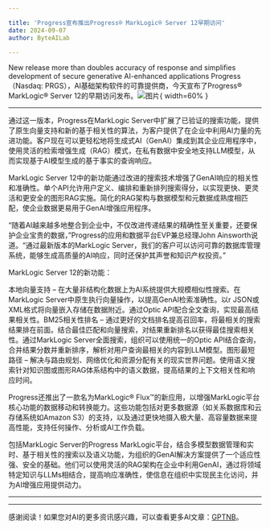 ```yaml
---

title: 'Progress宣布推出Progress® MarkLogic® Server 12早期访问'
date: 2024-09-07
author: ByteAILab

---
```


New release more than doubles accuracy of response and simplifies development of secure generative AI-enhanced applications
Progress（Nasdaq: PRGS），AI基础架构软件的可靠提供商，今天宣布了Progress® MarkLogic® Server 12的早期访问发布。![图片](https://ai-techpark.com/wp-content/uploads/2024/09/Pro-960x540.jpg){ width=60% }

---
通过这一版本，Progress在MarkLogic Server中扩展了已验证的搜索功能，提供了原生向量支持和新的基于相关性的算法，为客户提供了在企业中利用AI力量的先进功能。客户现在可以更轻松地将生成式AI（GenAI）集成到其企业应用程序中，使用灵活的检索增强生成（RAG）模式，在私有数据中安全地支持LLM模型，从而实现基于AI模型生成的基于事实的查询响应。

MarkLogic Server 12中的新功能通过改进的搜索技术增强了GenAI响应的相关性和准确性。单个API允许用户定义、编排和重新排列搜索得分，以实现更快、更灵活和更安全的图形RAG实施。简化的RAG架构与数据模型和元数据成熟度相匹配，使企业数据更易用于GenAI增强应用程序。

“随着AI越来越多地整合到企业中，不仅改进传递结果的精确性至关重要，还要保护企业宝贵的数据，”Progress的应用和数据平台EVP兼总经理John Ainsworth说道。“通过最新版本的MarkLogic Server，我们的客户可以访问可靠的数据库管理系统，能够生成高质量的AI响应，同时还保护其声誉和知识产权投资。”

MarkLogic Server 12的新功能：

本地向量支持 – 在大量非结构化数据上为AI系统提供大规模相似性搜索。在MarkLogic Server中原生执行向量操作，以提高GenAI检索准确性。以r JSON或XML格式将向量嵌入存储在数据附近。通过Optic API配合全文查询，实现最高结果相关性。BM25相关性排名 – 通过更好的文档排名提高召回率，将最相关的搜索结果排在前面。结合最佳匹配和向量搜索，对结果重新排名以获得最佳搜索相关性。通过MarkLogic Server全面搜索，组织可以使用统一的Optic API结合查询，合并结果分数并重新排序，解析对用户查询最相关的内容到LLM模型。图形最短路径 – 解决与路由规划、网络优化和资源分配有关的现实世界问题。使用语义搜索针对知识图或图形RAG体系结构中的语义数据，提高结果的上下文相关性和响应时间。

Progress还推出了一款名为MarkLogic® Flux™的新应用，以增强MarkLogic平台核心功能的数据移动和转换能力。这些功能包括对更多数据源（如关系数据库和云存储系统如Amazon S3）的支持，以及通过更快地摄入极大量、高容量数据来提高性能，支持任何操作、分析或AI工作负载。

包括MarkLogic Server的Progress MarkLogic平台，结合多模型数据管理和实时、基于相关性的搜索以及语义功能，为组织的GenAI解决方案提供了一个适应性强、安全的基础。他们可以使用灵活的RAG架构在企业中利用GenAI，通过将领域特定知识与LLMs相结合，提高响应准确性，使信息在组织中实现民主化访问，并为AI增强应用提供动力。


---
---
感谢阅读！如果您对AI的更多资讯感兴趣，可以查看更多AI文章：[GPTNB](https://gptnb.com)。